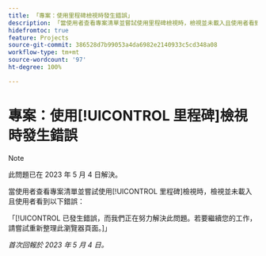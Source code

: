 ```yaml
---
title: 「專案：使用里程碑檢視時發生錯誤」
description: 「當使用者查看專案清單並嘗試使用里程碑檢視時，檢視並未載入且使用者看到錯誤。」
hidefromtoc: true
feature: Projects
source-git-commit: 386528d7b99053a4da6982e2140933c5cd348a08
workflow-type: tm+mt
source-wordcount: '97'
ht-degree: 100%

---
```



# 專案：使用[!UICONTROL 里程碑]檢視時發生錯誤

>[!NOTE]
>
>此問題已在 2023 年 5 月 4 日解決。

當使用者查看專案清單並嘗試使用[!UICONTROL 里程碑]檢視時，檢視並未載入且使用者看到以下錯誤：

「[!UICONTROL 已發生錯誤，而我們正在努力解決此問題。若要繼續您的工作，請嘗試重新整理此瀏覽器頁面。]」

_首次回報於 2023 年 5 月 4 日。_

